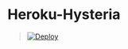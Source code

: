 # Heroku-Hysteria
> [![Deploy](https://www.herokucdn.com/deploy/button.png)](https://dashboard.heroku.com/new?template=https://github.com/rainpoi/Hysteria-Heroku)
